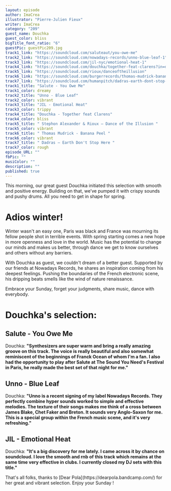 ```yaml
---
layout: episode
author: ImaCrea
illustrator: "Pierre-Julien Fieux"
writer: ImaCrea
category: "209"
guest_name: Douchka
guest_color: bliss
bigTitle_font_ratio: "6"
guestPic: guestPic209.jpg
track1_link: "https://soundcloud.com/saluteaut/you-owe-me"
track2_link: "https://soundcloud.com/nowadays-records/unno-blue-leaf-1"
track3_link: "https://soundcloud.com/jil-nyc/emotional-heat-1"
track4_link: "https://soundcloud.com/douchka/together-feat-clarens?in=douchka/sets/together-ep"
track5_link: "https://soundcloud.com/rioux/danceoftheillusion"
track6_link: "https://soundcloud.com/burgerrecords/thomas-mudrick-banana-peel"
track7_link: "https://soundcloud.com/humanpitch/dadras-earth-dont-stop-here"
track1_title: "Salute - You Owe Me"
track1_color: dreamy
track2_title: "Unno - Blue Leaf"
track2_color: vibrant
track3_title: "JIL - Emotional Heat"
track3_color: trippy
track4_title: "Douchka - Together feat Clarens"
track4_color: bliss
track5_title: " Stephon Alexander & Rioux – Dance of the Illusion "
track5_color: vibrant
track6_title: " Thomas Mudrick - Banana Peel "
track6_color: vibrant
track7_title: " Dadras – Earth Don't Stop Here "
track7_color: rough
episode_URL: ""
fbPic: ""
musiColor: ""
description: ""
published: true
---
```






<p id="introduction">This morning, our great guest Douchka initiated this selection with smooth and positive energy. Building on that, we’ve pumped it with crispy sounds and pushy drums. All you need to get in shape for spring. </p>

# Adios winter!

Winter wasn't an easy one, Paris was black and France was mourning its fellow people shot in terrible events. With spring starting comes a new hope in more openness and love in the world. Music has the potential to change our minds and makes us better, through dance we get to know ourselves and others without any barriers.

With Douchka as guest, we couldn't dream of a better guest. Supported by our friends at Nowadays Records, he shares an inspiration coming from his deepest feelings. Pushing the boundaries of the French electronic scene, his dripping beats smells like the wind of nature renaissance.

Embrace your Sunday, forget your judgments, share music, dance with everybody. 
 
# Douchka's selection:

## Salute - You Owe Me

Douchka: **"**Synthesizers are super warm and bring a really amazing groove on this track. The voice is really beautiful and also somewhat reminiscent of the beginnings of Franck Ocean of whom I'm a fan. I also had the opportunity to play after Salute at The Sound You Need's Festival in Paris, he really made the best set of that night for me.**"**

## Unno - Blue Leaf

Douchka: **"**Unno is a recent signing of my label Nowadays Records. They perfectly combine hyper sounds worked to simple and effective melodies. The texture of their songs makes me think of a cross between James Blake, Chet Faker and Breton. It sounds very Anglo-Saxon for me.
This is a special group within the French music scene, and it's very refreshing.**"**

## JIL - Emotional Heat

Douchka: **"**It's a big discovery for me lately. I came across it by chance on soundcloud. I love the smooth and rnb of this track which remains at the same time very effective in clubs. I currently closed my DJ sets with this title.**"**


<p id="outroduction">
That's all folks, thanks to [Dear Pola](https://dearpola.bandcamp.com/) for her great and vibrant selection. Enjoy your Sunday !</p>
